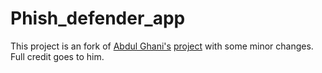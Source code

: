 # Phish_defender_app

This project is an fork of [Abdul Ghani's](https://github.com/abdulghanitech) [project](https://github.com/abdulghanitech/rpad-ml) with some minor changes.
Full credit goes to him.
